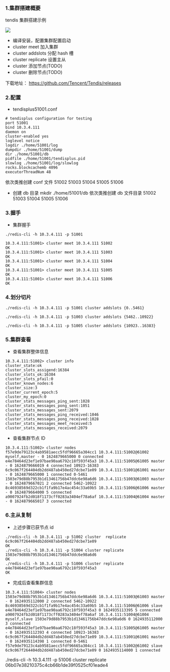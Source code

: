 ### 1.集群搭建概要

tendis 集群搭建示例

![](http://10.3.4.111:8082/file/get/img/d94a6f35-b267-4a9c-9b46-8e2c8958fa78)

- 编译安装，配置集群配置启动
- cluster meet 加入集群
- cluster addslots 分配 hash 槽
- cluster replicate 设置主从
- cluster 添加节点(TODO)
- cluster 删除节点(TODO)

下载地址： https://github.com/Tencent/Tendis/releases

### 2.配置

- tendisplus51001.conf

```
# tendisplus configuration for testing
port 51001
bind 10.3.4.111
daemon on
cluster-enabled yes
loglevel notice
logdir ./home/51001/log
dumpdir ./home/51001/dump
dir ./home/51001/db
pidfile ./home/51001/tendisplus.pid
slowlog ./home/51001/log/slowlog
rocks.blockcachemb 4096
executorThreadNum 48
```

依次类推创建 conf 文件
51002 51003 51004 51005 51006

- 创建 db 目录
  mkdir ./home/51001/db
  依次类推创建 db 文件目录
  51002 51003 51004 51005 51006

### 3.握手

- 集群握手

```
./redis-cli -h 10.3.4.111 -p 51001

10.3.4.111:51001> cluster meet 10.3.4.111 51002
OK
10.3.4.111:51001> cluster meet 10.3.4.111 51003
OK
10.3.4.111:51001> cluster meet 10.3.4.111 51004
OK
10.3.4.111:51001> cluster meet 10.3.4.111 51005
OK
10.3.4.111:51001> cluster meet 10.3.4.111 51006
OK
```

### 4.划分切片

```
./redis-cli -h 10.3.4.111 -p 51001 cluster addslots {0..5461}

./redis-cli -h 10.3.4.111 -p 51003 cluster addslots {5462..10922}

./redis-cli -h 10.3.4.111 -p 51005 cluster addslots {10923..16383}
```

### 5.集群查看

- 查看集群整体信息

```
10.3.4.111:51002> cluster info
cluster_state:ok
cluster_slots_assigend:16384
cluster_slots_ok:16384
cluster_slots_pfail:0
cluster_known_nodes:6
cluster_size:3
cluster_current_epoch:5
cluster_my_epoch:0
cluster_stats_messages_ping_sent:1028
cluster_stats_messages_pong_sent:1051
cluster_stats_messages_sent:2079
cluster_stats_messages_ping_received:1046
cluster_stats_messages_pong_received:1028
cluster_stats_messages_meet_received:5
cluster_stats_messages_received:2079
```

- 查看集群节点 ID

```
10.3.4.111:51002> cluster nodes
f57e9de79123c4ab9581aecc5fdf96665a304cc1 10.3.4.111:51002@61002 myself,master - 0 1624879665000 0 connected
e4e78464d23ef1e97bae90aa6792c18f593f45a3 10.3.4.111:51005@61005 master - 0 1624879666019 4 connected 10923-16383
6c9c067f264404db2dd487ab450ed27dcbe71e09 10.3.4.111:51001@61001 master - 0 1624879665000 1 connected 0-5461
1503e79d88b7953b1d13461756b47ddc6e98a6d6 10.3.4.111:51003@61003 master - 0 1624879667021 2 connected 5462-10922
8c46938569d322cb1f1fa9b17e4ac454c33a69b5 10.3.4.111:51006@61006 master - 0 1624879664000 5 connected
a9007924fb2d018f1173cff0283a3404ef78a6af 10.3.4.111:51004@61004 master - 0 1624879665017 3 connected
```

### 6.主从复制

- 上述步骤已获节点 id

```
./redis-cli -h 10.3.4.111 -p 51002 cluster  replicate 6c9c067f264404db2dd487ab450ed27dcbe71e09
OK
./redis-cli -h 10.3.4.111 -p 51004 cluster replicate 1503e79d88b7953b1d13461756b47ddc6e98a6d6
OK
./redis-cli -h 10.3.4.111 -p 51006 cluster replicate e4e78464d23ef1e97bae90aa6792c18f593f45a3
OK
```

- 完成后查看集群信息

```
10.3.4.111:51004> cluster nodes
1503e79d88b7953b1d13461756b47ddc6e98a6d6 10.3.4.111:51003@61003 master - 0 1624935112000 2 connected 5462-10922
8c46938569d322cb1f1fa9b17e4ac454c33a69b5 10.3.4.111:51006@61006 slave e4e78464d23ef1e97bae90aa6792c18f593f45a3 0 1624935113395 5 connected
a9007924fb2d018f1173cff0283a3404ef78a6af 10.3.4.111:51004@61004 myself,slave 1503e79d88b7953b1d13461756b47ddc6e98a6d6 0 1624935112000 3 connected
e4e78464d23ef1e97bae90aa6792c18f593f45a3 10.3.4.111:51005@61005 master - 0 1624935112393 4 connected 10923-16383
6c9c067f264404db2dd487ab450ed27dcbe71e09 10.3.4.111:51001@61001 master - 0 1624935114398 1 connected 0-5461
f57e9de79123c4ab9581aecc5fdf96665a304cc1 10.3.4.111:51002@61002 slave 6c9c067f264404db2dd487ab450ed27dcbe71e09 0 1624935114000 1 connected
```

./redis-cli -h 10.3.4.111 -p 51006 cluster replicate 06b07e38210375c4cb66b1de39f0525cf01eade4
